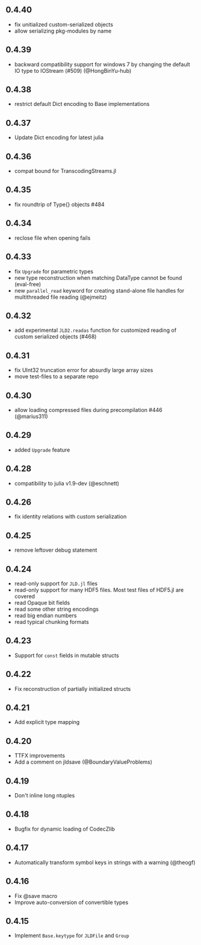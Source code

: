 ## 0.4.40
 - fix unitialized custom-serialized objects
 - allow serializing pkg-modules by name

## 0.4.39
 - backward compatibility support for windows 7 by changing the default IO type to IOStream (#509) (@HongBinYu-hub)

## 0.4.38
 - restrict default Dict encoding to Base implementations

## 0.4.37
 - Update Dict encoding for latest julia 

## 0.4.36
 - compat bound for TranscodingStreams.jl

## 0.4.35
 - fix roundtrip of Type{} objects #484

## 0.4.34
 - reclose file when opening fails

## 0.4.33
 - fix `Upgrade` for parametric types
 - new type reconstruction when matching DataType cannot be found (eval-free)
 - new `parallel_read` keyword for creating stand-alone file handles for multithreaded file reading (@ejmeitz)

## 0.4.32
 - add experimental `JLD2.readas` function for customized reading of custom serialized objects (#468)

## 0.4.31
 - fix UInt32 truncation error for absurdly large array sizes
 - move test-files to a separate repo
 
## 0.4.30
 -  allow loading compressed files during precompilation #446 (@marius311)
 
## 0.4.29
 - added `Upgrade` feature
 
## 0.4.28
 - compatibility to julia v1.9-dev (@eschnett)
 
## 0.4.26
 - fix identity relations with custom serialization

## 0.4.25
 - remove leftover debug statement
 
## 0.4.24
 - read-only support for `JLD.jl` files
 - read-only support for many HDF5 files. Most test files of HDF5.jl are covered
 - read Opaque bit fields
 - read some other string encodings
 - read big endian numbers
 - read typical chunking formats

## 0.4.23
 - Support for `const` fields in mutable structs
 
## 0.4.22
 - Fix reconstruction of partially initialized structs

## 0.4.21
 - Add explicit type mapping 

## 0.4.20 
 - TTFX improvements
 - Add a comment on jldsave (@BoundaryValueProblems)
## 0.4.19
 - Don't inline long ntuples

## 0.4.18
 - Bugfix for dynamic loading of CodecZlib

## 0.4.17
 - Automatically transform symbol keys in strings with a warning (@theogf)

## 0.4.16
 - Fix @save macro
 - Improve auto-conversion of convertible types

## 0.4.15
 - Implement `Base.keytype` for `JLDFile` and `Group`
